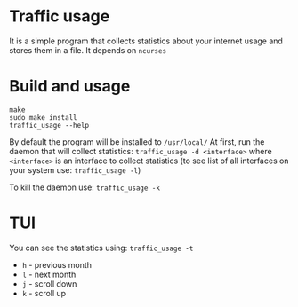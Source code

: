 # Traffic usage
It is a simple program that collects statistics about your internet usage and stores them in a file. It depends on `ncurses`

# Build and usage
```
make
sudo make install
traffic_usage --help
```
By default the program will be installed to `/usr/local/`
At first, run the daemon that will collect statistics: `traffic_usage -d <interface>`
where `<interface>` is an interface to collect statistics (to see list of all interfaces on your
system use: `traffic_usage -l`)

To kill the daemon use: `traffic_usage -k`

# TUI
You can see the statistics using: `traffic_usage -t`

* `h` - previous month
* `l` - next month
* `j` - scroll down
* `k` - scroll up
